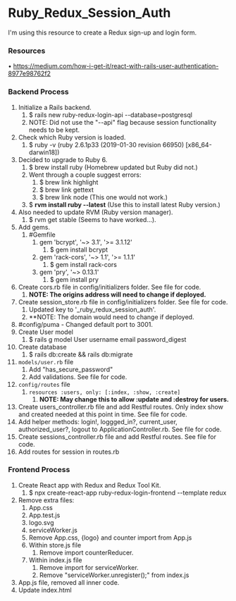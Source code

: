 # Ruby_Redux_Session_Auth
I'm using this resource to create a Redux sign-up and login form.

### Resources
• https://medium.com/how-i-get-it/react-with-rails-user-authentication-8977e98762f2

### Backend Process
1. Initialize a Rails backend. 
   1. $ rails new ruby-redux-login-api --database=postgresql
   2. NOTE: Did not use the "--api" flag because session functionality needs to be kept. 
2. Check which Ruby version is loaded.
   1. $ ruby -v  (ruby 2.6.1p33 (2019-01-30 revision 66950) [x86_64-darwin18])
3. Decided to upgrade to Ruby 6.
   1. $ brew install ruby (Homebrew updated but Ruby did not.)
   2. Went through a couple suggest errors:
      1. $ brew link highlight
      2. $ brew link gettext
      3. $ brew link node (This one would not work.)
   3. $ **rvm install ruby --latest** (Use this to install latest Ruby version.)
4. Also needed to update RVM (Ruby version manager).
   1. $ rvm get stable (Seems to have worked...).
5. Add gems.
   1. #Gemfile
      1. gem 'bcrypt', '~> 3.1', '>= 3.1.12'
         1. $ gem install bcrypt
      2. gem 'rack-cors', '~> 1.1', '>= 1.1.1'
         1. $ gem install rack-cors
      3. gem 'pry', '~> 0.13.1'
         1. $ gem install pry
6. Create cors.rb file in config/initializers folder. See file for code.
   1. **NOTE: The origins address will need to change if deployed.**
7. Create session_store.rb file in config/initializers folder. See file for code.
   1. Updated key to '_ruby_redux_session_auth'. 
   2. **NOTE: The domain would need to change if deployed.
8. #config/puma - Changed default port to 3001.
9. Create User model
   1.  $ rails g model User username email password_digest
10. Create database
    1.  $ rails db:create && rails db:migrate
11. `models/user.rb` file
    1.  Add "has_secure_password"
    2.  Add validations. See file for code.
12. `config/routes` file
    1.  `resources :users, only: [:index, :show, :create]`
        1.  **NOTE: May change this to allow :update and :destroy for users.**
13. Create users_controller.rb file and add Restful routes. Only index show and created needed at this point in time. See file for code.
14. Add helper methods: login!, loggged_in?, current_user, authorized_user?, logout to ApplicationController.rb. See file for code.
15. Create sessions_controller.rb file and add Restful routes. See file for code.
16. Add routes for session in routes.rb

### Frontend Process
1. Create React app with Redux and Redux Tool Kit.
   1. $ npx create-react-app ruby-redux-login-frontend --template redux
2. Remove extra files:
   1. App.css
   2. App.test.js
   3. logo.svg
   4. serviceWorker.js
   5. Remove App.css, {logo} and counter import from App.js
   6. Within store.js file
      1. Remove import counterReducer.
   7. Within index.js file
      1. Remove import for serviceWorker.
      2. Remove "serviceWorker.unregister();" from index.js
3. App.js file, removed all inner code.
4. Update index.html <title> and manifest.json app names.
5. Add React-Router-Dom, react-router, and Axios.
   1. $ npm install -S react-router-dom (Make sure to include "-S".)
      1. The blog states to install react-router separately but docs show react-router-dom to encompass react-router for web application.
   2. $ npm install axios --save (Make sure to include "--save".)
6. Convert App.js to be a class component in order for it to have local state.
   1. Add `handleLogin()`, `handleLogout()`, `loginStatus()`, and `isLoggedIn` to App component.
   2. Add `componentDidMount()` lifecycle method to App component.
7. Create Components Folder.
8. Create Home.js component using code from blog.
9. Import Home component into App.js.
10. Add Home component to <Route> equal to "./".
11. Create Login.js component using code from blog.
12. Import Login component into App.js.
13. Add Login component to <Route> equal to "./login".
14. Create Signup.js component usig code from blog.
15. Import Signup component into App.js.
16. Add Signup component to <Route> equal to "./signup".
    **START TO BUILD OUT STATE**
17.    




### Logic

The sessions_controller does not have "standard" Restful routes. It creates a session by setting the status of "logged_in". `is_logged_in` verifies the logged in status and returns the current_user. or "logged_out" and returns the user that is found.

App.js serves as a router to render all other components to the DOM. It will not render itself. 

It will manage authentication state locally...

user

current_user

logged_in

logged_out

status


### Questions
1. What is serviceWorker.js?
2. What does manifest.json file do?
3. What is React.Strictmode in index.html? 
4. Double back to understand and create a Higher Order Component to make Signup and Login forms more DRY.
5. How does `redirect` syntax work?
6. From App component, should I change loggedInStatus prop to be isLoggedIn to match property?
7. After Signing up or Logging in, Redirect to a success page instead.
8. Add a little navigation...
9. Add a logout button to Success component.

### Things I learned
* 
